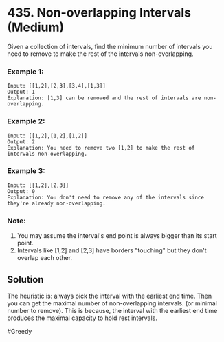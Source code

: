 # 435. Non-overlapping Intervals (Medium)

Given a collection of intervals, find the minimum number of intervals you need to remove to make the rest of the intervals non-overlapping.

### Example 1:
```
Input: [[1,2],[2,3],[3,4],[1,3]]
Output: 1
Explanation: [1,3] can be removed and the rest of intervals are non-overlapping.
```

### Example 2:
```
Input: [[1,2],[1,2],[1,2]]
Output: 2
Explanation: You need to remove two [1,2] to make the rest of intervals non-overlapping.
```

### Example 3:
```
Input: [[1,2],[2,3]]
Output: 0
Explanation: You don't need to remove any of the intervals since they're already non-overlapping.
```

### Note:
1. You may assume the interval's end point is always bigger than its start point.
2. Intervals like [1,2] and [2,3] have borders "touching" but they don't overlap each other.

## Solution
The heuristic is: always pick the interval with the earliest end time. Then you can get the maximal number of non-overlapping intervals. (or minimal number to remove).
This is because, the interval with the earliest end time produces the maximal capacity to hold rest intervals.

#Greedy
